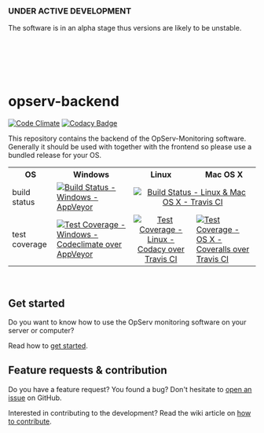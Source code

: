 ### UNDER ACTIVE DEVELOPMENT ###

The software is in an alpha stage thus versions are likely to be unstable.
<br>
<br>
<br>
<br>
<br>
<br>
# opserv-backend

[![Code Climate](https://codeclimate.com/github/OpServ-Monitoring/opserv-backend/badges/gpa.svg)](https://codeclimate.com/github/OpServ-Monitoring/opserv-backend)  [![Codacy Badge](https://api.codacy.com/project/badge/Grade/ad9c86466d164cc7a432df119e7b7c99)](https://www.codacy.com/app/alex22212/opserv-backend?utm_source=github.com&amp;utm_medium=referral&amp;utm_content=OpServ-Monitoring/opserv-backend&amp;utm_campaign=Badge_Grade)

This repository contains the backend of the OpServ-Monitoring software.
Generally it should be used with together with the frontend so please use a bundled release for your OS.

<table>
  <tr>
    <th>OS</th>
    <th>Windows</th> 
    <th>Linux</th>
    <th>Mac OS X</th>
  </tr>
  <tr>
    <td>build status</td>
    <td>
        <a href="https://ci.appveyor.com/project/OpServ-Monitoring/opserv-backend" target="_blank">
          <img src="https://ci.appveyor.com/api/projects/status/7gkd53ag5isi1cyu/branch/master?svg=true"
          alt="Build Status - Windows - AppVeyor">
        </a>
    </td> 
    <td colspan="2" align="center">
        <a href="https://travis-ci.org/OpServ-Monitoring/opserv-backend" target="_blank">
          <img src="https://travis-ci.org/OpServ-Monitoring/opserv-backend.svg?branch=master"
          alt="Build Status - Linux & Mac OS X - Travis CI">
        </a>
    </td> 
  </tr>
  <tr>
    <td>test coverage</td>
    <td>
        <a href="https://codeclimate.com/github/OpServ-Monitoring/opserv-backend/coverage" target="_blank">
          <img src="https://codeclimate.com/github/OpServ-Monitoring/opserv-backend/badges/coverage.svg"
          alt="Test Coverage - Windows - Codeclimate over AppVeyor">
        </a>
    </td>  
    <td align="center" valign="middle">
        <a href="https://www.codacy.com/app/OpServ-Monitoring/opserv-backend/dashboard" target="_blank">
          <img src="https://api.codacy.com/project/badge/Coverage/ad9c86466d164cc7a432df119e7b7c99"
          alt="Test Coverage - Linux - Codacy over Travis CI">
        </a>
    </td>
    <td>
        <a href="https://coveralls.io/github/OpServ-Monitoring/opserv-backend" target="_blank">
          <img src="https://coveralls.io/repos/github/OpServ-Monitoring/opserv-backend/badge.svg?branch=master"
          alt="Test Coverage - OS X - Coveralls over Travis CI">
        </a>
    </td>
  </tr>
</table>
<br>

Get started
------------

Do you want to know how to use the OpServ monitoring software on your server or computer?

Read how to [get started](http://opserv.org/get-started).

Feature requests & contribution
------------

Do you have a feature request? You found a bug? Don't hesitate to [open an issue](https://github.com/OpServ-Monitoring/opserv-backend/issues/new) on GitHub.

Interested in contributing to the development? Read the wiki article on [how to contribute](http://opserv.org/docs/contribute).
